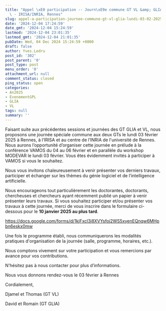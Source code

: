 ```yaml
---
title: "Appel \xE0 participation -- Journ\xE9e commune GT VL &amp; GLIA - lundi 03/02/2025\
  \ - IRISA/INRIA, Rennes"
slug: appel-a-participation-journee-commune-gt-vl-glia-lundi-03-02-2025-irisa-inria-rennes
date: '2024-12-04 17:24:59'
date_gmt: '2024-12-04 15:24:59'
lastmod: '2024-12-04 23:01:35'
lastmod_gmt: '2024-12-04 21:01:35'
pubDate: Wed, 04 Dec 2024 15:24:59 +0000
draft: false
author: Yves.Ledru
post_id: '302'
post_parent: '0'
post_type: post
menu_order: '0'
attachment_url: null
comment_status: closed
ping_status: open
categories:
- An2025
- EvenementGPL
- GLIA
- VL
tags: null
summary: ''
---
```


Faisant suite aux précédentes sessions et journées des GT GLIA et VL, nous proposons une journée spéciale commune aux deux GTs le lundi 03 février 2025 à Rennes, à l’IRISA et au centre de l’INRIA de l'université de Rennes. Nous aurons l’opportunité d’organiser cette journée en prélude à la conférence VAMOS du 04 au 06 février et en parallèle du workshop MODEVAR le lundi 03 février. Vous êtes évidemment invités à participer à VAMOS si vous le souhaitez.

Nous vous invitons chaleureusement à venir présenter vos derniers travaux, participer et échanger sur les thèmes du génie logiciel et de l’intelligence artificielle.

Nous encourageons tout particulièrement les doctorantes, doctorants, chercheuses et chercheurs ayant récemment publié un papier à venir présenter leurs travaux. Si vous souhaitez participer et/ou présenter vos travaux à cette journée, merci de vous inscrire dans le formulaire ci-dessous pour le **10 janvier 2025 au plus tard**.

<https://docs.google.com/forms/d/1kjFxcl3j8XVYsfoj2WS5xyenEQnqw6MHpbn6eskx0mw>

Une fois le programme établi, nous communiquerons les modalités pratiques d'organisation de la journée (salle, programme, horaires, etc.).

Nous comptons vivement sur votre participation et vous remercions par avance pour vos contributions.

N'hésitez pas à nous contacter pour plus d’informations. 

Nous vous donnons rendez-vous le 03 février à Rennes

Cordialement,

Djamel et Thomas (GT VL)

David et Romain (GT GLIA)
